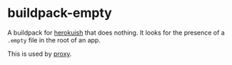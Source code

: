 # buildpack-empty

A buildpack for [herokuish](https://github.com/gliderlabs/herokuish) that does nothing. It looks for the presence of a `.empty` file in the root of an app.

This is used by [proxy](https://github.com/wtg/proxy).

